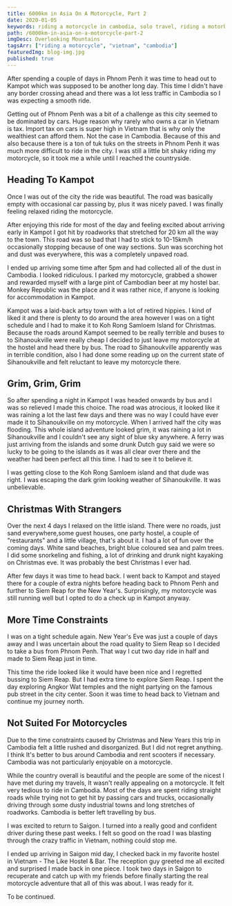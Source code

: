 ```yaml
---
title: 6000km in Asia On A Motorcycle, Part 2
date: 2020-01-05
keywords: riding a motorcycle in cambodia, solo travel, riding a motorbike in asia, honda win, riding honda win in cambodia, siem reap, roads in cambodia,
path: /6000km-in-asia-on-a-motorcycle-part-2
imgDesc: Overlooking Mountains
tagsArr: ["riding a motorcycle", "vietnam", "cambodia"]
featuredImg: blog-img.jpg
published: true
---
```


After spending a couple of days in Phnom Penh it was time to head out to Kampot which was supposed to be another long day. This time I didn't have any border crossing ahead and there was a lot less traffic in Cambodia so I was expecting a smooth ride.

Getting out of Phnom Penh was a bit of a challenge as this city seemed to be dominated by cars. Huge reason why rarely who owns a car in Vietnam is tax. Import tax on cars is super high in Vietnam that is why only the wealthiest can afford them. Not the case in Cambodia. Because of this and also because there is a ton of tuk tuks on the streets in Phnom Penh it was much more difficult to ride in the city. I was still a little bit shaky riding my motorcycle, so it took me a while until I reached the countryside.

## Heading To Kampot

Once I was out of the city the ride was beautiful. The road was basically empty with occasional car passing by, plus it was nicely paved. I was finally feeling relaxed riding the motorcycle.

After enjoying this ride for most of the day and feeling excited about arriving early in Kampot I got hit by roadworks that stretched for 20 km all the way to the town. This road was so bad that I had to stick to 10-15km/h occasionally stopping because of one way sections. Sun was scorching hot and dust was everywhere, this was a completely unpaved road.

I ended up arriving some time after 5pm and had collected all of the dust in Cambodia. I looked ridiculous. I parked my motorcycle, grabbed a shower and rewarded myself with a large pint of Cambodian beer at my hostel bar. Monkey Republic was the place and it was rather nice, if anyone is looking for accommodation in Kampot.

Kampot was a laid-back artsy town with a lot of retired hippies. I kind of liked it and there is plenty to do around the area however I was on a tight schedule and I had to make it to Koh Rong Samloem Island for Christmas. Because the roads around Kampot seemed to be really terrible and buses to to Sihanoukville were really cheap I decided to just leave my motorcycle at the hostel and head there by bus. The road to Sihanoukville apparently was in terrible condition, also I had done some reading up on the current state of Sihanoukville and felt reluctant to leave my motorcycle there.

## Grim, Grim, Grim

So after spending a night in Kampot I was headed onwards by bus and I was so relieved I made this choice. The road was atrocious, it looked like it was raining a lot the last few days and there was no way I could have ever made it to Sihanoukville on my motorcycle. When I arrived half the city was flooding. This whole island adventure looked grim, it was raining a lot in Sihanoukville and I couldn't see any sight of blue sky anywhere. A ferry was just arriving from the islands and some drunk Dutch guy said we were so lucky to be going to the islands as it was all clear over there and the weather had been perfect all this time. I had to see it to believe it.

I was getting close to the Koh Rong Samloem island and that dude was right. I was escaping the dark grim looking weather of Sihanoukville. It was unbelievable.

## Christmas With Strangers

Over the next 4 days I relaxed on the little island. There were no roads, just sand everywhere,some guest houses, one party hostel, a couple of "restaurants" and a little village, that's about it. I had a lot of fun over the coming days. White sand beaches, bright blue coloured sea and palm trees. I did some snorkeling and fishing, a lot of drinking and drunk night kayaking on Christmas eve. It was probably the best Christmas I ever had.

After few days it was time to head back. I went back to Kampot and stayed there for a couple of extra nights before heading back to Phnom Penh and further to Siem Reap for the New Year's. Surprisingly, my motorcycle was still running well but I opted to do a check up in Kampot anyway.

## More Time Constraints

I was on a tight schedule again. New Year's Eve was just a couple of days away and I was uncertain about the road quality to Siem Reap so I decided to take a bus from Phnom Penh. That way I cut two day ride in half and made to Siem Reap just in time.

This time the ride looked like it would have been nice and I regretted bussing to Siem Reap. But I had extra time to explore Siem Reap. I spent the day exploring Angkor Wat temples and the night partying on the famous pub street in the city center. Soon it was time to head back to Vietnam and continue my journey north.

## Not Suited For Motorcycles

Due to the time constraints caused by Christmas and New Years this trip in Cambodia felt a little rushed and disorganized. But I did not regret anything. I think It's better to bus around Cambodia and rent scooters if necessary. Cambodia was not particularly enjoyable on a motorcycle.

While the country overall is beautiful and the people are some of the nicest I have met during my travels, It wasn't really appealing on a motorcycle. It felt very tedious to ride in Cambodia. Most of the days are spent riding straight roads while trying not to get hit by passing cars and trucks, occasionally driving through some dusty industrial towns and long stretches of roadworks. Cambodia is better left travelling by bus.

I was excited to return to Saigon. I turned into a really good and confident driver during these past weeks. I felt so good on the road I was blasting through the crazy traffic in Vietnam, nothing could stop me.

I ended up arriving in Saigon mid day, I checked back in my favorite hostel in Vietnam - The Like Hostel & Bar. The reception guy greeted me all excited and surprised I made back in one piece. I took two days in Saigon to recuperate and catch up with my friends before finally starting the real motorcycle adventure that all of this was about. I was ready for it.

To be continued.

